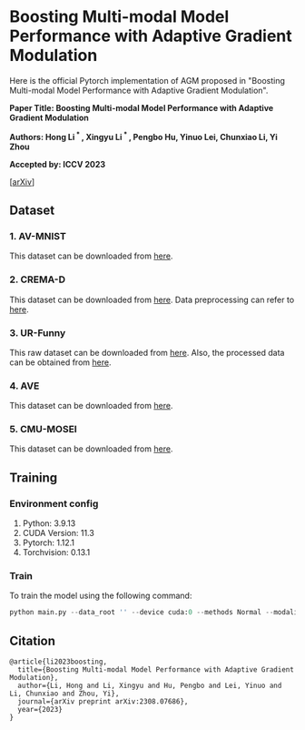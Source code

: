 # Boosting Multi-modal Model Performance with Adaptive Gradient Modulation
Here is the official Pytorch implementation of AGM proposed in "Boosting Multi-modal Model Performance with Adaptive Gradient Modulation".

**Paper Title: Boosting Multi-modal Model Performance with Adaptive Gradient Modulation**

**Authors: Hong Li<sup> * </sup>, Xingyu Li<sup> * </sup>, Pengbo Hu, Yinuo Lei, Chunxiao Li, Yi Zhou**

**Accepted by: ICCV 2023**

[[arXiv](https://arxiv.org/abs/2308.07686)]

## Dataset
### 1. AV-MNIST

This dataset can be downloaded from [here](https://drive.google.com/file/d/1KvKynJJca5tDtI5Mmp6CoRh9pQywH8Xp/view?usp=sharing).

### 2. CREMA-D

This dataset can be downloaded from [here](https://github.com/CheyneyComputerScience/CREMA-D). Data preprocessing can refer to [here](https://github.com/GeWu-Lab/OGM-GE_CVPR2022/tree/main/data/CREMAD).

### 3. UR-Funny

This raw dataset can be downloaded from [here](https://github.com/ROC-HCI/UR-FUNNY). Also, the processed data can be obtained from [here](https://github.com/ROC-HCI/UR-FUNNY).

### 4. AVE
This dataset can be downloaded from [here](https://sites.google.com/view/audiovisualresearch).

### 5. CMU-MOSEI

This dataset can be downloaded from [here](https://drive.google.com/file/d/1tcVYIMcZdlDzGuJvnMtbMchKIK9ulW1P/view?usp=sharing).

## Training

### Environment config
1. Python: 3.9.13
2. CUDA Version: 11.3
3. Pytorch: 1.12.1
4. Torchvision: 0.13.1
### Train
To train the model using the following command:
```python 
python main.py --data_root '' --device cuda:0 --methods Normal --modality Multimodal --fusion_type late_fusion --random_seed 999 --expt_dir checkpoint --expt_name test --batch_size 64 --EPOCHS 100 --learning_rate 0.0001 --dataset AV-MNIST --alpha 2.5 --SHAPE_contribution False
```

## Citation
```
@article{li2023boosting,
  title={Boosting Multi-modal Model Performance with Adaptive Gradient Modulation},
  author={Li, Hong and Li, Xingyu and Hu, Pengbo and Lei, Yinuo and Li, Chunxiao and Zhou, Yi},
  journal={arXiv preprint arXiv:2308.07686},
  year={2023}
}
```
